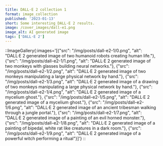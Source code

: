 ```yaml
---
title: DALL·E 2 collection 1
format: image_collection
published: '2023-01-13'
short: Some interesting DALL·E 2 results.
image: /cover_images/dall-e1.png
image_alt: AI generated image
tags: ['DALL·E 2']
---
```


::ImageGallery{:images='[{"src": "/img/posts/dall-e2-1/0.png", "alt": "DALL·E 2 generated image of two humanoid robots creating human life."}, {"src": "/img/posts/dall-e2-1/1.png", "alt": "DALL·E 2 generated image of two monkeys with glasses building neural networks."}, {"src": "/img/posts/dall-e2-1/2.png", "alt": "DALL·E 2 generated image of two monkeys manipulating a large physical network by hand."}, {"src": "/img/posts/dall-e2-1/3.png", "alt": "DALL·E 2 generated image of a drawing of two monkeys manipulating a large physical network by hand."}, {"src": "/img/posts/dall-e2-1/4.png", "alt": "DALL·E 2 generated image of a mycelium ghost."}, {"src": "/img/posts/dall-e2-1/5.png", "alt": "DALL·E 2 generated image of a mycelium ghost."}, {"src": "/img/posts/dall-e2-1/6.png", "alt": "DALL·E 2 generated image of an ancient tribesman walking through a jungle portal."}, {"src": "/img/posts/dall-e2-1/7.png", "alt": "DALL·E 2 generated image of a painting of an evil horned monster."}, {"src": "/img/posts/dall-e2-1/8.png", "alt": "DALL·E 2 generated image of a painting of bipedal, white rat like creatures in a dark room."}, {"src": "/img/posts/dall-e2-1/9.png", "alt": "DALL·E 2 generated image of a powerful witch performing a ritual"}]'}
::
